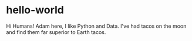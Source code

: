 # hello-world
Hi Humans!
Adam here, I like Python and Data.
I've had tacos on the moon and find them far superior to Earth tacos.
